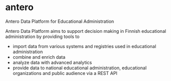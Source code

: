 # antero
Antero Data Platform for Educational Administration

Antero Data Platform aims to support decision making in Finnish educational administration by providing tools to 
- import data from various systems and registries used in educational administration
- combine and enrich data
- analyze data with advanced analytics
- provide data to national educational administration, educational organizations and public audience via a REST API
